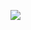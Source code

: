 
<a href="https://hits.seeyoufarm.com"><img src="https://hits.seeyoufarm.com/api/count/incr/badge.svg?url=https%3A%2F%2Fgithub.com%2FScar1etHan%2Fhit-counter&count_bg=%233DC853&title_bg=%23000000&icon=&icon_color=%23E7E7E7&title=hits&edge_flat=false"/></a>
